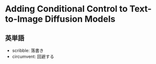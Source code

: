 # Adding Conditional Control to Text-to-Image Diffusion Models

## 英単語
- scribble: 落書き
- circumvent: 回避する